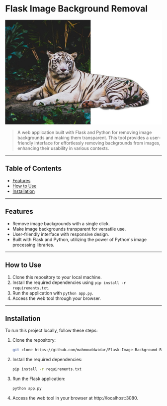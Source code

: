 # Flask Image Background Removal

![Project Image](https://github.com/mahmouddwidar/Flask-Image-Background-Remover/blob/main/static/imgs/remove1.jpg)

> A web application built with Flask and Python for removing image backgrounds and making them transparent. This tool provides a user-friendly interface for effortlessly removing backgrounds from images, enhancing their usability in various contexts.

---

## Table of Contents

- [Features](#features)
- [How to Use](#how-to-use)
- [Installation](#installation)

---

## Features

- Remove image backgrounds with a single click.
- Make image backgrounds transparent for versatile use.
- User-friendly interface with responsive design.
- Built with Flask and Python, utilizing the power of Python's image processing libraries.

---

## How to Use

1. Clone this repository to your local machine.
2. Install the required dependencies using `pip install -r requirements.txt`.
3. Run the application with `python app.py`.
4. Access the web tool through your browser.

---

## Installation

To run this project locally, follow these steps:

1. Clone the repository:
   ```sh
   git clone https://github.com/mahmouddwidar/Flask-Image-Background-Remover.git
   
2. Install the required dependencies:
   ```sh
   pip install -r requirements.txt

3. Run the Flask application:
   ```sh
   python app.py
   
4. Access the web tool in your browser at http://localhost:3080.
